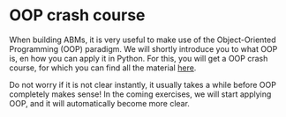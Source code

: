 # OOP crash course

When building ABMs, it is very useful to make use of the Object-Oriented Programming (OOP) paradigm. We will shortly introduce you to what OOP is, en how you can apply it in Python. For this, you will get a OOP crash course, for which you can find all the material [here](https://github.com/minprog/project/blob/2022/abm/oop_crashcourse/boop_the_royal_edition.zip?raw=true).

Do not worry if it is not clear instantly, it usually takes a while before OOP completely makes sense! In the coming exercises, we will start applying OOP, and it will automatically become more clear.